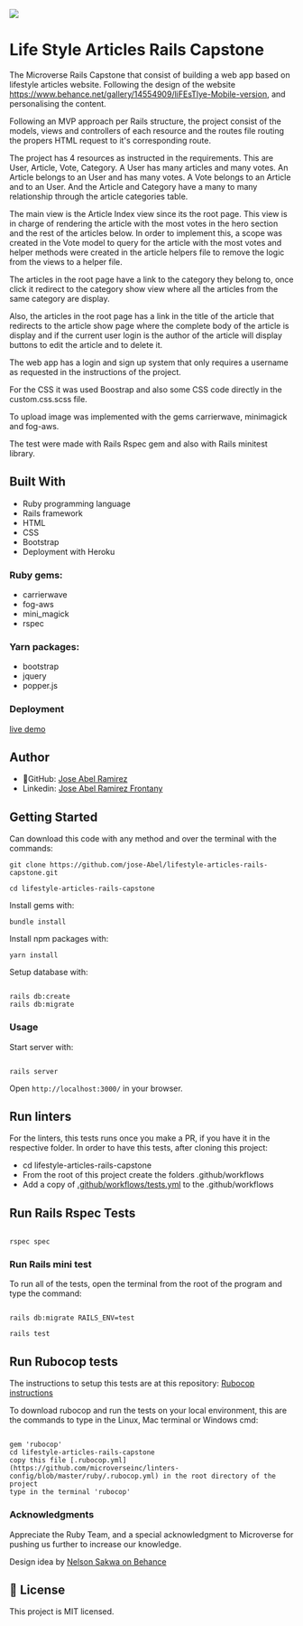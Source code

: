 ![](https://img.shields.io/badge/Microverse-blueviolet)

# Life Style Articles Rails Capstone

The Microverse Rails Capstone that consist of building a web app based on lifestyle articles website. Following the design of the website https://www.behance.net/gallery/14554909/liFEsTlye-Mobile-version, and personalising the content.

Following an MVP approach per Rails structure, the project consist of the models, views and controllers of each resource and the routes file routing the propers HTML request to it's corresponding route.

The project has 4 resources as instructed in the requirements. This are User, Article, Vote, Category. A User has many articles and many votes. An Article belongs to an User and has many votes. A Vote belongs to an Article and to an User. And the Article and Category have a many to many relationship through the article categories table.

The main view is the Article Index view since its the root page. This view is in charge of rendering the article with the most votes in the hero section and the rest of the articles below. In order to implement this, a scope was created in the Vote model to query for the article with the most votes and helper methods were created in the article helpers file to remove the logic from the views to a helper file.

The articles in the root page have a link to the category they belong to, once click it redirect to the category show view where all the articles from the same category are display.

Also, the articles in the root page has a link in the title of the article that redirects to the article show page where the complete body of the article is display and if the current user login is the author of the article will display buttons to edit the article and to delete it.

The web app has a login and sign up system that only requires a username as requested in the instructions of the project.

For the CSS it was used Boostrap and also some CSS code directly in the custom.css.scss file.

To upload image was implemented with the gems carrierwave, minimagick and fog-aws. 

The test were made with Rails Rspec gem and also with Rails minitest library.

## Built With
- Ruby programming language
- Rails framework
- HTML
- CSS
- Bootstrap
- Deployment with Heroku

### Ruby gems:
- carrierwave
- fog-aws
- mini_magick
- rspec

### Yarn packages:
- bootstrap 
- jquery 
- popper.js


### Deployment

[live demo](https://lifestyle-articles-jose-abel.herokuapp.com/)


## Author
- 👤GitHub: [Jose Abel Ramirez](https://github.com/jose-Abel)
- Linkedin: [Jose Abel Ramirez Frontany](https://www.linkedin.com/in/jose-abel-ramirez-frontany-7674a842/)


## Getting Started
Can download this code with any method and over the terminal with the commands:

```
git clone https://github.com/jose-Abel/lifestyle-articles-rails-capstone.git

cd lifestyle-articles-rails-capstone

```

Install gems with:

```
bundle install

```

Install npm packages with:

```
yarn install

```

Setup database with:

```

rails db:create
rails db:migrate

```

### Usage

Start server with:

```

rails server

```

Open `http://localhost:3000/` in your browser.


## Run linters
For the linters, this tests runs once you make a PR, if you have it in the respective folder. In order to have this tests, after cloning this project:
- cd lifestyle-articles-rails-capstone
- From the root of this project create the folders .github/workflows
- Add a copy of [.github/workflows/tests.yml](https://github.com/microverseinc/linters-config/blob/master/ruby/.github/workflows/tests.yml) to the .github/workflows

## Run Rails Rspec Tests 

```

rspec spec

```


### Run Rails mini test
To run all of the tests, open the terminal from the root of the program and type the command:

```

rails db:migrate RAILS_ENV=test

rails test

```

## Run Rubocop tests
The instructions to setup this tests are at this repository: [Rubocop instructions](https://github.com/microverseinc/linters-config/tree/master/ruby)

To download rubocop and run the tests on your local environment, this are the commands to type in the Linux, Mac terminal or Windows cmd:

```

gem 'rubocop'
cd lifestyle-articles-rails-capstone
copy this file [.rubocop.yml](https://github.com/microverseinc/linters-config/blob/master/ruby/.rubocop.yml) in the root directory of the project
type in the terminal 'rubocop'

```


### Acknowledgments
Appreciate the Ruby Team, and a special acknowledgment to Microverse for pushing us further to increase our knowledge.

Design idea by [Nelson Sakwa on Behance](https://www.behance.net/sakwadesignstudio)

## 📝 License
This project is MIT licensed.

